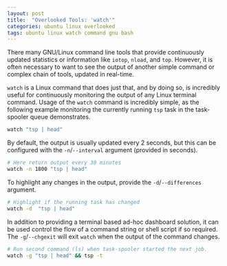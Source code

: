 ```yaml
---
layout: post
title:  "Overlooked Tools: 'watch'"
categories: ubuntu linux overlooked
tags: ubuntu linux watch command gnu bash
---
```


There many GNU/Linux command line tools that provide continuously updated statistics or information like `iotop`, `nload`, and `top`. However, it is often necessary to want to see the output of another simple command or complex chain of tools, updated in real-time.

`watch` is a Linux command that does just that, and by doing so, is incredibly useful for continuously monitoring the output of any Linux terminal command. Usage of the `watch` command is incredibly simple, as the following example monitoring the currently running `tsp` task in the task-spooler queue demonstrates.

```bash
watch "tsp | head"
```

By default, the output is usually updated every 2 seconds, but this can be configured with the `-n`/`--interval` argument (provided in seconds).

```bash
# Here return output every 30 minutes
watch -n 1800 "tsp | head"
```

To highlight any changes in the output, provide the `-d`/`--differences` argument.

```bash
# Highlight if the running task has changed
watch -d  "tsp | head"
```

In addition to providing a terminal based ad-hoc dashboard solution, it can be used control the flow of a command string or shell script if so required. The `-g`/`--chgexit` will exit `watch` when the output of the command changes.

```bash
# Run second command (ls) when task-spooler started the next job.
watch -g "tsp | head" && tsp -t
```
